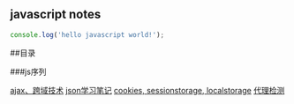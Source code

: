 ## javascript notes

```javascript
console.log('hello javascript world!');
```

##目录

###js序列

[ajax、跨域技术](https://github.com/ixlei/jsnotes/blob/master/ajax.md)
[json学习笔记](https://github.com/ixlei/jsnotes/blob/master/json.md)
[cookies, sessionstorage, localstorage](https://github.com/ixlei/jsnotes/blob/master/storage.md)
[代理检测](https://github.com/ixlei/jsnotes/blob/master/ua.md)